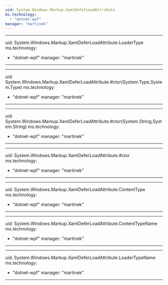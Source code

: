 ```yaml
---
uid: System.Windows.Markup.XamlDeferLoadAttribute
ms.technology: 
  - "dotnet-wpf"
manager: "martinek"
---
```


---
uid: System.Windows.Markup.XamlDeferLoadAttribute.LoaderType
ms.technology: 
  - "dotnet-wpf"
manager: "martinek"
---

---
uid: System.Windows.Markup.XamlDeferLoadAttribute.#ctor(System.Type,System.Type)
ms.technology: 
  - "dotnet-wpf"
manager: "martinek"
---

---
uid: System.Windows.Markup.XamlDeferLoadAttribute.#ctor(System.String,System.String)
ms.technology: 
  - "dotnet-wpf"
manager: "martinek"
---

---
uid: System.Windows.Markup.XamlDeferLoadAttribute.#ctor
ms.technology: 
  - "dotnet-wpf"
manager: "martinek"
---

---
uid: System.Windows.Markup.XamlDeferLoadAttribute.ContentType
ms.technology: 
  - "dotnet-wpf"
manager: "martinek"
---

---
uid: System.Windows.Markup.XamlDeferLoadAttribute.ContentTypeName
ms.technology: 
  - "dotnet-wpf"
manager: "martinek"
---

---
uid: System.Windows.Markup.XamlDeferLoadAttribute.LoaderTypeName
ms.technology: 
  - "dotnet-wpf"
manager: "martinek"
---
